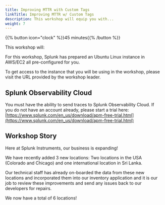 ```yaml
---
title: Improving MTTR with Custom Tags
linkTitle: Improving MTTR w/ Custom Tags
description: This workshop will equip you with...
weight: 7
---
```


{{% button icon="clock" %}}45 minutes{{% /button %}}

This workshop will:

For this workshop, Splunk has prepared an Ubuntu Linux instance in AWS/EC2 all pre-configured for you.

To get access to the instance that you will be using in the workshop, please visit the URL provided by the workshop leader.

## Splunk Observability Cloud

You must have the ability to send traces to Splunk Observability Cloud. If you do not have an account already, please start a trial here: [https://www.splunk.com/en_us/download/apm-free-trial.html](https://www.splunk.com/en_us/download/apm-free-trial.html)

## Workshop Story

Here at Splunk Instruments, our business is expanding!

We have recently added 3 new locations: Two locations in the USA (Colorado and Chicago) and one international location in Sri Lanka.

Our technical staff has already on-boarded the data from these new locations and incorporated them into our inventory application and it is our job to review these improvements and send any issues back to our developers for repairs.

We now have a total of 6 locations!
